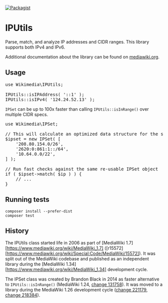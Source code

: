 [![Packagist](https://img.shields.io/packagist/v/wikimedia/ip-utils.svg?style=flat)](https://packagist.org/packages/wikimedia/ip-utils)

IPUtils
=======

Parse, match, and analyze IP addresses and CIDR ranges. This library supports both IPv4 and IPv6.

Additional documentation about the library can be found on
[mediawiki.org](https://www.mediawiki.org/wiki/IPUtils).


Usage
-----

<pre lang="php">
use Wikimedia\IPUtils;

IPUtils::isIPAddress( '::1' );
IPUtils::isIPv4( '124.24.52.13' );
</pre>

`IPSet` can be up to 100x faster than calling `IPUtils::isInRange()`
over multiple CIDR specs.

<pre lang="php">
use Wikimedia\IPSet;

// This will calculate an optimized data structure for the set
$ipset = new IPSet( [
    '208.80.154.0/26',
    '2620:0:861:1::/64',
    '10.64.0.0/22',
] );

// Run fast checks against the same re-usable IPSet object
if ( $ipset->match( $ip ) ) {
    // ...
}
</pre>


Running tests
-------------

    composer install --prefer-dist
    composer test


History
-------

The IPUtils class started life in 2006 as part of [MediaWiki 1.7][https://www.mediawiki.org/wiki/MediaWiki_1.7] ([r15572][https://www.mediawiki.org/wiki/Special:Code/MediaWiki/15572]). It was
split out of the MediaWiki codebase and published as an independent library
during the [MediaWiki 1.34][https://www.mediawiki.org/wiki/MediaWiki_1.34] development cycle.

The IPSet class was created by Brandon Black in 2014 as faster alternative to `IPUtils::isInRange()` (MediaWiki 1.24, [change 131758](https://gerrit.wikimedia.org/r/131758)). It was moved to a library during the MediaWiki 1.26 development cycle ([change 221179](https://gerrit.wikimedia.org/r/221179), [change 218384](https://gerrit.wikimedia.org/r/218384)).
